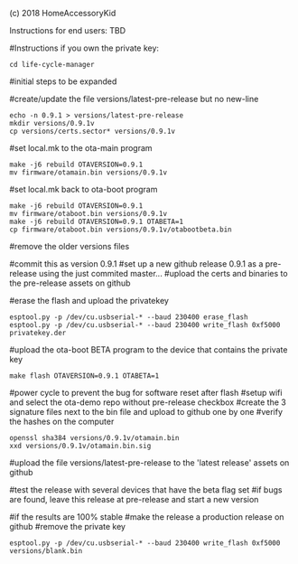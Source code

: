 (c) 2018 HomeAccessoryKid

Instructions for end users:
TBD

#Instructions if you own the private key:
```
cd life-cycle-manager
```
#initial steps to be expanded

#create/update the file versions/latest-pre-release but no new-line
```
echo -n 0.9.1 > versions/latest-pre-release
mkdir versions/0.9.1v
cp versions/certs.sector* versions/0.9.1v
```
#set local.mk to the ota-main program
```
make -j6 rebuild OTAVERSION=0.9.1
mv firmware/otamain.bin versions/0.9.1v
```
#set local.mk back to ota-boot program
```
make -j6 rebuild OTAVERSION=0.9.1
mv firmware/otaboot.bin versions/0.9.1v
make -j6 rebuild OTAVERSION=0.9.1 OTABETA=1
cp firmware/otaboot.bin versions/0.9.1v/otabootbeta.bin
```

#remove the older versions files

#commit this as version 0.9.1
#set up a new github release 0.9.1 as a pre-release using the just commited master...
#upload the certs and binaries to the pre-release assets on github

#erase the flash and upload the privatekey
```
esptool.py -p /dev/cu.usbserial-* --baud 230400 erase_flash 
esptool.py -p /dev/cu.usbserial-* --baud 230400 write_flash 0xf5000 privatekey.der
```
#upload the ota-boot BETA program to the device that contains the private key
```
make flash OTAVERSION=0.9.1 OTABETA=1
```
#power cycle to prevent the bug for software reset after flash
#setup wifi and select the ota-demo repo without pre-release checkbox
#create the 3 signature files next to the bin file and upload to github one by one
#verify the hashes on the computer
```
openssl sha384 versions/0.9.1v/otamain.bin
xxd versions/0.9.1v/otamain.bin.sig
```

#upload the file versions/latest-pre-release to the 'latest release' assets on github

#test the release with several devices that have the beta flag set
#if bugs are found, leave this release at pre-release and start a new version

#if the results are 100% stable
#make the release a production release on github
#remove the private key
```
esptool.py -p /dev/cu.usbserial-* --baud 230400 write_flash 0xf5000 versions/blank.bin
```
